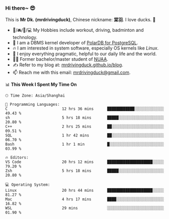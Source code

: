 ### Hi there~ 😎

This is **Mr Dk. (mrdrivingduck)**, Chinese nickname: **棠羽**. I love ducks. 🦆

- 💪/🚘/🏸/💻 My Hobbies include workout, driving, badminton and technology.
- 🍊 I am a DBMS kernel developer of [PolarDB for PostgreSQL](https://github.com/ApsaraDB/PolarDB-for-PostgreSQL).
- 🔥 I am interested in system software, especially OS kernels like *Linux*.
- 🔧 I enjoy everything pragmatic, helpful to our daily life and the world.
- 👨‍🎓 Former bachelor/master student of [NUAA](https://en.wikipedia.org/wiki/Nanjing_University_of_Aeronautics_and_Astronautics).
- ✍ Refer to my blog at: [mrdrivingduck.github.io/blog](https://mrdrivingduck.github.io/blog/).
- 📫 Reach me with this email: [mrdrivingduck@gmail.com](mailto:mrdrivingduck@gmail.com).

<!--START_SECTION:waka-->
📊 **This Week I Spent My Time On** 

```text
🕑︎ Time Zone: Asia/Shanghai

💬 Programming Languages: 
C                        12 hrs 36 mins      ████████████░░░░░░░░░░░░░   49.43 % 
sh                       5 hrs 18 mins       █████░░░░░░░░░░░░░░░░░░░░   20.80 % 
C++                      2 hrs 25 mins       ██░░░░░░░░░░░░░░░░░░░░░░░   09.51 % 
SQL                      1 hr 42 mins        ██░░░░░░░░░░░░░░░░░░░░░░░   06.70 % 
Bash                     1 hr 1 min          █░░░░░░░░░░░░░░░░░░░░░░░░   03.99 % 

🔥 Editors: 
VS Code                  20 hrs 12 mins      ████████████████████░░░░░   79.20 % 
Zsh                      5 hrs 18 mins       █████░░░░░░░░░░░░░░░░░░░░   20.80 % 

💻 Operating System: 
Linux                    20 hrs 44 mins      ████████████████████░░░░░   81.27 % 
Mac                      4 hrs 17 mins       ████░░░░░░░░░░░░░░░░░░░░░   16.82 % 
WSL                      29 mins             ░░░░░░░░░░░░░░░░░░░░░░░░░   01.90 % 
```


<!--END_SECTION:waka-->

<!-- ![Mr Dk.'s GitHub Stats](https://github-readme-stats.vercel.app/api?username=mrdrivingduck&count_private&show_icons=true&theme=buefy) -->

<!-- ![Most Used Languages](https://github-readme-stats.vercel.app/api/top-langs/?username=mrdrivingduck&exclude_repo=mips32-CPU,snort-tcp-socket&theme=buefy&layout=compact&langs_count=10) -->


<!--
**mrdrivingduck/mrdrivingduck** is a ✨ _special_ ✨ repository because its `README.md` (this file) appears on your GitHub profile.

Here are some ideas to get you started:

- 🔭 I’m currently working on ...
- 🌱 I’m currently learning ...
- 👯 I’m looking to collaborate on ...
- 🤔 I’m looking for help with ...
- 💬 Ask me about ...
- 📫 How to reach me: ...
- 😄 Pronouns: ...
- ⚡ Fun fact: ...
-->
